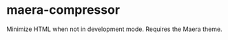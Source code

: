 maera-compressor
================

Minimize HTML when not in development mode. Requires the Maera theme.
